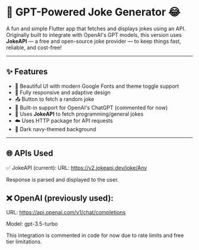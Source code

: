 # 🤖 GPT-Powered Joke Generator 😂

A fun and simple Flutter app that fetches and displays jokes using an API. Originally built to integrate with OpenAI's GPT models, this version uses **JokeAPI** — a free and open-source joke provider — to keep things fast, reliable, and cost-free!

---

## ✨ Features

- 🎨 Beautiful UI with modern Google Fonts and theme toggle support
- 📱 Fully responsive and adaptive design
- 📤 Button to fetch a random joke
- 🧠 Built-in support for OpenAI's ChatGPT (commented for now)
- 🔁 Uses **JokeAPI** to fetch programming/general jokes
- ☁️ Uses HTTP package for API requests
- 🌙 Dark navy-themed background


---

## 🌐 APIs Used
✅ JokeAPI (current):
URL: https://v2.jokeapi.dev/joke/Any

Response is parsed and displayed to the user.

## ❌ OpenAI (previously used):
URL: https://api.openai.com/v1/chat/completions

Model: gpt-3.5-turbo

This integration is commented in code for now due to rate limits and free tier limitations.



